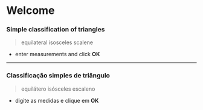 # Welcome

### Simple classification of triangles

> equilateral
isosceles
scalene

- enter measurements and click **OK**

***

### Classificação simples de triângulo

>equilátero
isósceles
escaleno

- digite as medidas e clique em **OK**